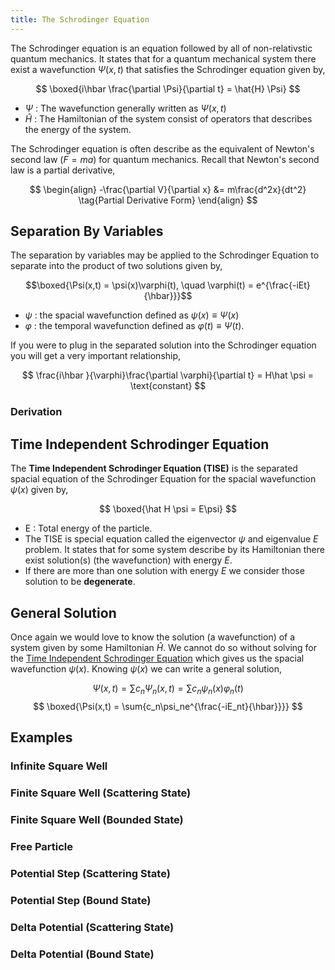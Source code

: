 ```yaml
---
title: The Schrodinger Equation
---
```


The Schrodinger equation is an equation followed by all of non-relativstic quantum mechanics. It states that for a quantum mechanical system there exist a wavefunction $\Psi(x,t)$ that satisfies the Schrodinger equation given by,

$$ \boxed{i\hbar \frac{\partial \Psi}{\partial t} = \hat{H} \Psi} $$

* $\Psi$ : The wavefunction generally written as $\Psi(x,t)$
* $\hat H$ : The Hamiltonian of the system consist of operators that describes the energy of the system.

The Schrodinger equation is often describe as the equivalent of Newton's second law ($F=ma$) for quantum mechanics. Recall that Newton's second law is a partial derivative,

$$ 
\begin{align}
    -\frac{\partial V}{\partial x} &= m\frac{d^2x}{dt^2} \tag{Partial Derivative Form}
\end{align}
$$

## Separation By Variables

The separation by variables may be applied to the Schrodinger Equation to separate into the product of two solutions given by, 

$$\boxed{\Psi(x,t) = \psi(x)\varphi(t), \quad \varphi(t) = e^{\frac{-iEt}{\hbar}}}$$

* $\psi$ : the spacial wavefunction defined as $\psi(x) \equiv \Psi(x)$ 
* $\varphi$ : the temporal wavefunction defined as $\varphi(t) \equiv \Psi(t)$.

If you were to plug in the separated solution into the Schrodinger equation you will get a very important relationship,

$$ \frac{i\hbar }{\varphi}\frac{\partial \varphi}{\partial t} = H\hat \psi = \text{constant} $$

### Derivation
## Time Independent Schrodinger Equation

The **Time Independent Schrodinger Equation (TISE)** is the separated spacial equation of the Schrodinger Equation for the spacial wavefunction $\psi(x)$ given by,

$$ \boxed{\hat H \psi = E\psi} $$

* E : Total energy of the particle.
* The TISE is special equation called the eigenvector $\psi$ and eigenvalue $E$ problem. It states that for some system describe by its Hamiltonian there exist solution(s) (the wavefunction) with energy $E$.
* If there are more than one solution with energy $E$ we consider those solution to be **degenerate**.

## General Solution

Once again we would love to know the solution (a wavefunction) of a system given by some Hamiltonian $\hat H$. We cannot do so without solving for the [Time Independent Schrodinger Equation](#time-independent-schrodinger-equation) which gives us the spacial wavefunction $\psi(x)$. Knowing $\psi(x)$ we can write a general solution,

$$ \Psi(x,t) = \sum{c_n\Psi_n(x,t)} =  \sum{c_n\psi_n(x)\varphi_n(t)}$$
$$ \boxed{\Psi(x,t) = \sum{c_n\psi_ne^{\frac{-iE_nt}{\hbar}}}} $$

## Examples

### Infinite Square Well

### Finite Square Well (Scattering State)

### Finite Square Well (Bounded State) 

### Free Particle

### Potential Step (Scattering State)

### Potential Step (Bound State)

### Delta Potential (Scattering State)

### Delta Potential (Bound State)

